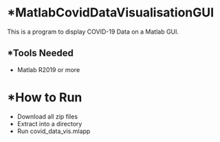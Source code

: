 # *MatlabCovidDataVisualisationGUI
This is a program to display COVID-19 Data on a Matlab GUI.

## *Tools Needed
- Matlab R2019 or more

# *How to Run
- Download all zip files
- Extract into a directory
- Run covid_data_vis.mlapp
